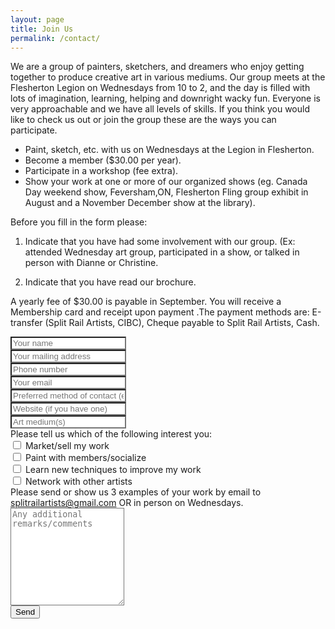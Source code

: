```yaml
---
layout: page
title: Join Us
permalink: /contact/
---
```

We are a group of painters, sketchers, and dreamers who enjoy getting together to produce creative art in various mediums.  Our group meets at the Flesherton Legion on Wednesdays from 10 to 2, and the day is filled with lots of imagination, learning, helping and downright wacky fun.  Everyone is very approachable and we have all levels of skills.  If you think you would like to check us out or join the group these are the ways you can participate.

* Paint, sketch, etc. with us on Wednesdays at the Legion in Flesherton.
* Become a member ($30.00 per year).
* Participate in a workshop (fee extra).
* Show your work at one or more of our organized shows (eg. Canada Day weekend show,  Feversham,ON, Flesherton Fling group exhibit in August and a November December show at the library).

Before you fill in the form please:

1. Indicate that you have had some involvement with our group. (Ex: attended Wednesday art group, participated in a show, or talked in person with Dianne or Christine.

2. Indicate that you have read our brochure.

A yearly fee of $30.00 is payable in September. You will receive a Membership card and receipt upon payment .The payment methods are: E-transfer (Split Rail Artists, CIBC), Cheque payable to Split Rail Artists, Cash.

<div class="row">
  <div class="col-8">
		<form method="POST" action="https://formspree.io/formreply@splitrailartists.com">
			<div class="form-group">
				<input type="text" name="name" placeholder="Your name" class="form-control" style="background-color:white;">
			</div>
			<div class="form-group">
				<input type="text" name="address" placeholder="Your mailing address" class="form-control" style="background-color:white;">
			</div>
			<div class="form-group">
				<input type="text" name="phone" placeholder="Phone number" class="form-control" style="background-color:white;">
			</div>
			<div class="form-group">
			  <input type="email" name="email" placeholder="Your email" class="form-control" style="background-color:white;">
			</div>
			<div class="form-group">
			  <input type="text" name="contact-method" placeholder="Preferred method of contact (email, phone, text)" class="form-control" style="background-color:white;">
			</div>
			<div class="form-group">
				<input type="text" name="website" placeholder="Website (if you have one)" class="form-control" style="background-color:white;">
			</div>
			<div class="form-group">
				<input type="text" name="art-medium" placeholder="Art medium(s)" class="form-control" style="background-color:white;">
			</div>
            Please tell us which of the following interest you:
			<div class="form-check">
			  <input type="checkbox" name="interest" value="marketing" class="form-check-input" style="background-color:white;">
              <label for="marketing">Market/sell my work</label>
			</div>
			<div class="form-check">
			  <input type="checkbox" name="interest" value="socialize" class="form-check-input" style="background-color:white;">
              <label for="marketing">Paint with members/socialize</label>
			</div>
			<div class="form-check">
			  <input type="checkbox" name="interest" value="learn" class="form-check-input" style="background-color:white;">
              <label for="marketing">Learn new techniques to improve my work</label>
			</div>
			<div class="form-check">
			  <input type="checkbox" name="interest" value="network" class="form-check-input" style="background-color:white;">
              <label for="marketing">Network with other artists</label>
			</div>
            Please send or show us 3 examples of your work by email to <a href="mailto:splitrailartists@gmail.com">splitrailartists@gmail.com</a> OR in person on Wednesdays.  
			<div class="form-group">
				<textarea name="message" placeholder="Any additional remarks/comments" class="form-control" style="background-color:white;" rows="10"></textarea>
			</div>
			<div class="form-group">
				<button type="submit">Send</button>
      </div>
		</form>
  </div>
  <div class="col">
  </div>
</div>

